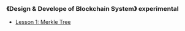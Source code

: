 ### 《Design & Develope of Blockchain System》 experimental

- [Lesson 1: Merkle Tree](./merkle-tree/README_CN.md)
